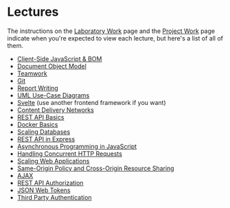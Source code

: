 # Lectures
The instructions on the [Laboratory Work](laboratory-work/) page and the [Project Work](project-work/) page indicate when you're expected to view each lecture, but here's a list of all of them.

* [Client-Side JavaScript & BOM](../../lectures/client-side-javascript-and-bom/)
* [Document Object Model](../../lectures/document-object-model/)
* [Teamwork](../../lectures/teamwork/)
* [Git](../git/)
* [Report Writing](../../lectures/report-writing/)
* [UML Use-Case Diagrams](../../lectures/uml-use-case-diagrams/)
* [Svelte](../../lectures/svelte/) (use another frontend framework if you want)
* [ Content Delivery Networks](../../lectures/content-delivery-networks/)
* [REST API Basics](../../lectures/rest-api-basics/)
* [Docker Basics](../../lectures/docker-basics/)
* [Scaling Databases](../../lectures/scaling-databases/)
* [REST API in Express](../../lectures/rest-api-in-express/)
* [Asynchronous Programming in JavaScript](../../lectures/asynchronous-programming-in-js/)
* [Handling Concurrent HTTP Requests](../../lectures/handling-concurrent-http-requests/)
* [Scaling Web Applications](../../lectures/scaling-web-applications/)
* [Same-Origin Policy and Cross-Origin Resource Sharing](../../lectures/sop-and-cors/)
* [AJAX](../../lectures/ajax/)
* [REST API Authorization](../../lectures/rest-api-authorization/)
* [JSON Web Tokens](../../lectures/json-web-tokens/)
* [Third Party Authentication](../../lectures/third-party-authentication/)
